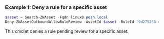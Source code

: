 ### Example 1: Deny a rule for a specific asset
```powershell
$asset = Search-ZNAsset -Fqdn linux0.posh.local
Deny-ZNAssetOutboundAllowRuleReview -AssetId $asset -RuleId '9d275288-4fc3-46e5-a5a0-ff0626214b87' -Reason 'RedundantRule'

```

This cmdlet denies a rule pending review for a specific asset.
